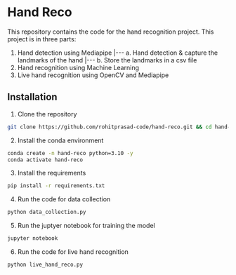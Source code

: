 # Hand Reco

This repository contains the code for the hand recognition project. This project is in three parts:
1. Hand detection using Mediapipe
|--- a. Hand detection & capture the landmarks of the hand
|--- b. Store the landmarks in a csv file
2. Hand recognition using Machine Learning
3. Live hand recognition using OpenCV and Mediapipe

## Installation

1. Clone the repository

```bash
git clone https://github.com/rohitprasad-code/hand-reco.git && cd hand-reco
```

2. Install the conda environment

```bash
conda create -n hand-reco python=3.10 -y
conda activate hand-reco
```

3. Install the requirements

```bash
pip install -r requirements.txt
```

4. Run the code for data collection

```bash
python data_collection.py
```

5. Run the juptyer notebook for training the model

```bash
jupyter notebook
```

6. Run the code for live hand recognition

```bash
python live_hand_reco.py
```
